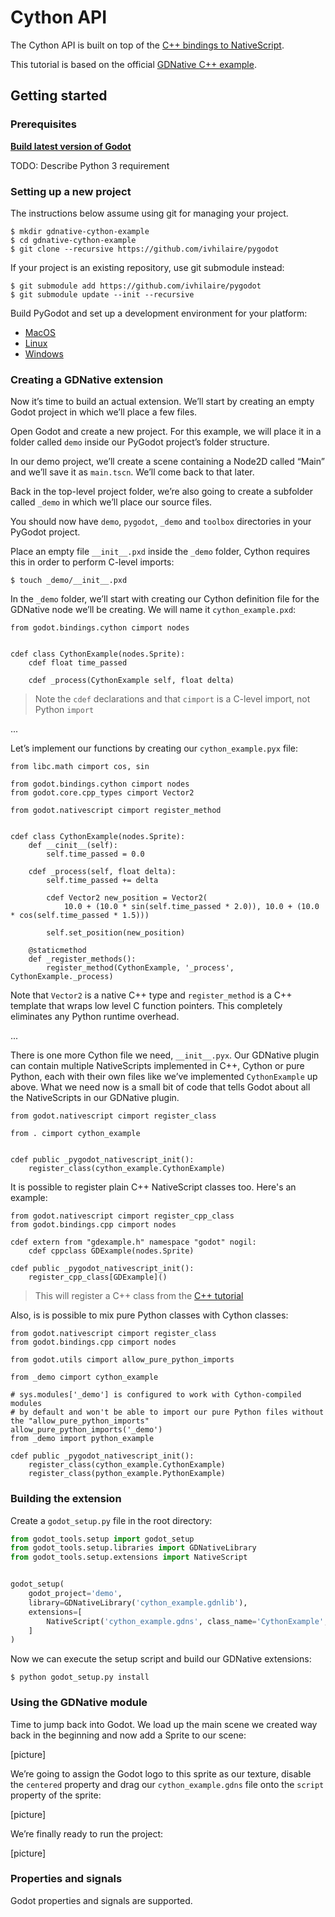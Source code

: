 # Cython API

The Cython API is built on top of the [C++ bindings to NativeScript](https://github.com/GodotNativeTools/godot-cpp).

This tutorial is based on the official [GDNative C++ example](https://docs.godotengine.org/en/latest/tutorials/plugins/gdnative/gdnative-cpp-example.html).

## Getting started

### Prerequisites

[**Build latest version of Godot**](https://godot.readthedocs.io/en/latest/development/compiling/index.html)

TODO: Describe Python 3 requirement

### Setting up a new project

The instructions below assume using git for managing your project.

```
$ mkdir gdnative-cython-example
$ cd gdnative-cython-example
$ git clone --recursive https://github.com/ivhilaire/pygodot
```

If your project is an existing repository, use git submodule instead:
```
$ git submodule add https://github.com/ivhilaire/pygodot
$ git submodule update --init --recursive
```

Build PyGodot and set up a development environment for your platform:
- [MacOS](BUILD_MACOS.md)
- [Linux](BUILD_LINUX.md)
- [Windows](BUILD_WINDOWS.md)


### Creating a GDNative extension

Now it’s time to build an actual extension. We’ll start by creating an empty Godot project
in which we’ll place a few files.

Open Godot and create a new project. For this example, we will place it in a folder called `demo` inside our PyGodot project’s folder structure.

In our demo project, we’ll create a scene containing a Node2D called “Main” and we’ll save it as `main.tscn`.
We’ll come back to that later.

Back in the top-level project folder, we’re also going to create a subfolder called `_demo`
in which we’ll place our source files.

You should now have `demo`, `pygodot`, `_demo` and `toolbox` directories in your PyGodot project.

Place an empty file `__init__.pxd` inside the `_demo` folder, Cython requires this in order to perform C-level imports:
```
$ touch _demo/__init__.pxd
```

In the `_demo` folder, we’ll start with creating our Cython definition file for the GDNative node we’ll be creating.
We will name it `cython_example.pxd`:
```pyx
from godot.bindings.cython cimport nodes


cdef class CythonExample(nodes.Sprite):
    cdef float time_passed

    cdef _process(CythonExample self, float delta)
```
> Note the `cdef` declarations and that `cimport` is a C-level import, not Python `import`

...

Let’s implement our functions by creating our `cython_example.pyx` file:
```pyx
from libc.math cimport cos, sin

from godot.bindings.cython cimport nodes
from godot.core.cpp_types cimport Vector2

from godot.nativescript cimport register_method


cdef class CythonExample(nodes.Sprite):
    def __cinit__(self):
        self.time_passed = 0.0

    cdef _process(self, float delta):
        self.time_passed += delta

        cdef Vector2 new_position = Vector2(
            10.0 + (10.0 * sin(self.time_passed * 2.0)), 10.0 + (10.0 * cos(self.time_passed * 1.5)))

        self.set_position(new_position)

    @staticmethod
    def _register_methods():
        register_method(CythonExample, '_process', CythonExample._process)
```

Note that `Vector2` is a native C++ type and `register_method` is a C++ template that wraps
low level C function pointers. This completely eliminates any Python runtime overhead.

...

There is one more Cython file we need, `__init__.pyx`.  Our GDNative plugin can contain
multiple NativeScripts implemented in C++, Cython or pure Python, each with their own files like we’ve implemented `CythonExample` up above. What we need now is a small bit of code that tells Godot about all the NativeScripts in our GDNative plugin.

```pyx
from godot.nativescript cimport register_class

from . cimport cython_example


cdef public _pygodot_nativescript_init():
    register_class(cython_example.CythonExample)
```

It is possible to register plain C++ NativeScript classes too. Here's an example:
```pyx
from godot.nativescript cimport register_cpp_class
from godot.bindings.cpp cimport nodes

cdef extern from "gdexample.h" namespace "godot" nogil:
    cdef cppclass GDExample(nodes.Sprite)

cdef public _pygodot_nativescript_init():
    register_cpp_class[GDExample]()
```
> This will register a C++ class from the [C++ tutorial](https://docs.godotengine.org/en/latest/tutorials/plugins/gdnative/gdnative-cpp-example.html)

Also, is is possible to mix pure Python classes with Cython classes:
```pyx
from godot.nativescript cimport register_class
from godot.bindings.cpp cimport nodes

from godot.utils cimport allow_pure_python_imports

from _demo cimport cython_example

# sys.modules['_demo'] is configured to work with Cython-compiled modules
# by default and won't be able to import our pure Python files without the "allow_pure_python_imports"
allow_pure_python_imports('_demo')
from _demo import python_example

cdef public _pygodot_nativescript_init():
    register_class(cython_example.CythonExample)
    register_class(python_example.PythonExample)
```

### Building the extension

Create a `godot_setup.py` file in the root directory:
```py
from godot_tools.setup import godot_setup
from godot_tools.setup.libraries import GDNativeLibrary
from godot_tools.setup.extensions import NativeScript


godot_setup(
    godot_project='demo',
    library=GDNativeLibrary('cython_example.gdnlib'),
    extensions=[
        NativeScript('cython_example.gdns', class_name='CythonExample', sources=['cython_example.pyx'])
    ]
)
```

Now we can execute the setup script and build our GDNative extensions:
```
$ python godot_setup.py install
```

### Using the GDNative module

Time to jump back into Godot. We load up the main scene we created way back in the beginning and
now add a Sprite to our scene:

[picture]

We’re going to assign the Godot logo to this sprite as our texture, disable the `centered` property and drag
our `cython_example.gdns` file onto the `script` property of the sprite:

[picture]

We’re finally ready to run the project:

[picture]


### Properties and signals

Godot properties and signals are supported.
